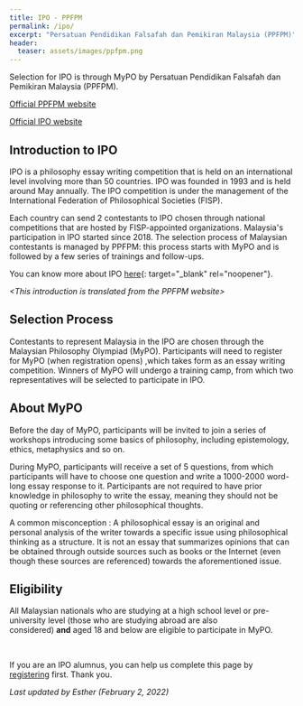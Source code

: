 ```yaml
---
title: IPO - PPFPM
permalink: /ipo/
excerpt: "Persatuan Pendidikan Falsafah dan Pemikiran Malaysia (PPFPM)"
header:
  teaser: assets/images/ppfpm.png
---
```


Selection for IPO is through MyPO by Persatuan Pendidikan Falsafah dan Pemikiran Malaysia (PPFPM).


[Official PPFPM website](https://ppfpm.wordpress.com/)

[Official IPO website](http://www.philosophy-olympiad.org/)

## Introduction to IPO

IPO is a philosophy essay writing competition that is held on an international level involving more than 50 countries. IPO was founded in 1993 and is held around May annually. The IPO competition is under the management of the International Federation of Philosophical Societies (FISP).

Each country can send 2 contestants to IPO chosen through national competitions that are hosted by FISP-appointed organizations. Malaysia's participation in IPO started since 2018. The selection process of Malaysian contestants is managed by PPFPM: this process starts with MyPO and is followed by a few series of trainings and follow-ups.&nbsp;

You can know more about IPO [here](http://www.philosophy-olympiad.org/){: target="_blank" rel="noopener"}.

*&lt;This introduction is translated from the PPFPM website&gt;&nbsp;*

## Selection Process

Contestants to represent Malaysia in the IPO are chosen through the Malaysian Philosophy Olympiad (MyPO). Participants will need to register for MyPO (when registration opens) ,which takes form as an essay writing competition. Winners of MyPO will undergo a training camp, from which two representatives will be selected to participate in IPO.

## About MyPO

Before the day of MyPO, participants will be invited to join a series of workshops introducing some basics of philosophy, including epistemology, ethics, metaphysics and so on.

During MyPO, participants will receive a set of 5 questions, from which participants will have to choose one question and write a 1000-2000 word-long essay response to it. Participants are not required to have prior knowledge in philosophy to write the essay, meaning they should not be quoting or referencing other philosophical thoughts.&nbsp;

A common misconception : A&nbsp;philosophical essay is an original and personal analysis of the writer towards a specific issue using philosophical thinking as a structure. It is not an essay that summarizes opinions that can be obtained through outside sources such as books or the Internet (even though these sources are referenced) towards the aforementioned issue.

## Eligibility&nbsp;

All Malaysian nationals who are studying at a high school level or pre-university level (those who are studying abroad are also considered)&nbsp;**and**&nbsp;aged 18 and below are eligible to participate in MyPO.&nbsp;

&nbsp;

If you are an IPO alumnus, you can help us complete this page by [registering](/alumni) first. Thank you.

*Last updated by Esther (February 2, 2022)*
